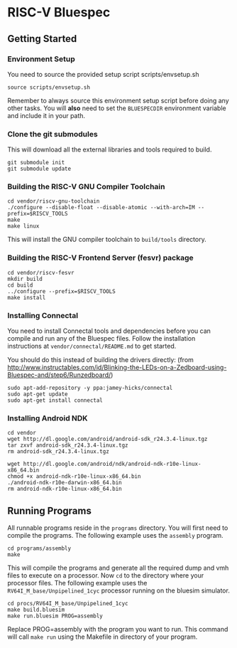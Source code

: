 # RISC-V Bluespec

## Getting Started

### Environment Setup
You need to source the provided setup script scripts/envsetup.sh

```
source scripts/envsetup.sh
```
Remember to always source this environment setup script before doing any other tasks.
You will **also** need to set the `BLUESPECDIR` environment variable and include it in your path.

### Clone the git submodules
This will download all the external libraries and tools required to build.

```
git submodule init
git submodule update
```

### Building the RISC-V GNU Compiler Toolchain

```
cd vendor/riscv-gnu-toolchain
./configure --disable-float --disable-atomic --with-arch=IM --prefix=$RISCV_TOOLS
make
make linux
```
This will install the GNU compiler toolchain to `build/tools` directory.

### Building the RISC-V Frontend Server (fesvr) package

```
cd vendor/riscv-fesvr
mkdir build
cd build
../configure --prefix=$RISCV_TOOLS
make install
```

### Installing Connectal

You need to install Connectal tools and dependencies before you can compile and run any of the Bluespec files. Follow the installation instructions at `vendor/connectal/README.md` to get started.

You should do this instead of building the drivers directly:
(from http://www.instructables.com/id/Blinking-the-LEDs-on-a-Zedboard-using-Bluespec-and/step6/Runzedboard/)
```
sudo apt-add-repository -y ppa:jamey-hicks/connectal
sudo apt-get update
sudo apt-get install connectal
```

### Installing Android NDK

```
cd vendor
wget http://dl.google.com/android/android-sdk_r24.3.4-linux.tgz
tar zxvf android-sdk_r24.3.4-linux.tgz
rm android-sdk_r24.3.4-linux.tgz

wget http://dl.google.com/android/ndk/android-ndk-r10e-linux-x86_64.bin
chmod +x android-ndk-r10e-linux-x86_64.bin
./android-ndk-r10e-darwin-x86_64.bin
rm android-ndk-r10e-linux-x86_64.bin
```

## Running Programs

All runnable programs reside in the `programs` directory. You will first need to compile the programs. The following example uses the `assembly` program.

```
cd programs/assembly
make
```
This will compile the programs and generate all the required dump and vmh files to execute on a processor. Now `cd` to the directory where your processor files. The following example uses the `RV64I_M_base/Unpipelined_1cyc` processor running on the bluesim simulator.

```
cd procs/RV64I_M_base/Unpipelined_1cyc
make build.bluesim
make run.bluesim PROG=assembly
```
Replace PROG=assembly with the program you want to run. This command will call `make run` using the Makefile in directory of your program.
